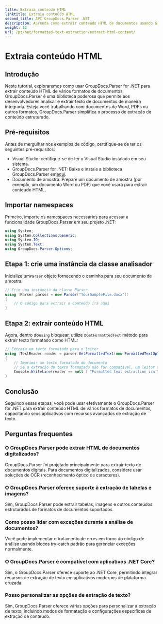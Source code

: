 ```yaml
---
title: Extraia conteúdo HTML
linktitle: Extraia conteúdo HTML
second_title: API GroupDocs.Parser .NET
description: Aprenda como extrair conteúdo HTML de documentos usando GroupDocs.Parser for .NET. Tutorial fácil de seguir com exemplos de código e orientação passo a passo.
weight: 12
url: /pt/net/formatted-text-extraction/extract-html-content/
---
```


# Extraia conteúdo HTML

## Introdução
Neste tutorial, exploraremos como usar GroupDocs.Parser for .NET para extrair conteúdo HTML de vários formatos de documentos. GroupDocs.Parser é uma biblioteca poderosa que permite aos desenvolvedores analisar e extrair texto de documentos de maneira integrada. Esteja você trabalhando com documentos do Word, PDFs ou outros formatos, GroupDocs.Parser simplifica o processo de extração de conteúdo estruturado.
## Pré-requisitos
Antes de mergulhar nos exemplos de código, certifique-se de ter os seguintes pré-requisitos:
- Visual Studio: certifique-se de ter o Visual Studio instalado em seu sistema.
-  GroupDocs.Parser for .NET: Baixe e instale a biblioteca GroupDocs.Parser em[aqui](https://releases.groupdocs.com/parser/net/).
- Documento de amostra: Prepare um documento de amostra (por exemplo, um documento Word ou PDF) que você usará para extrair conteúdo HTML.

## Importar namespaces
Primeiro, importe os namespaces necessários para acessar a funcionalidade GroupDocs.Parser em seu projeto .NET:
```csharp
using System;
using System.Collections.Generic;
using System.IO;
using System.Text;
using GroupDocs.Parser.Options;
```
## Etapa 1: crie uma instância da classe analisador
 Inicialize um`Parser` objeto fornecendo o caminho para seu documento de amostra:
```csharp
// Crie uma instância da classe Parser
using (Parser parser = new Parser("YourSampleFile.docx"))
{
    // O código para extrair o conteúdo irá aqui
}
```
## Etapa 2: extrair conteúdo HTML
 Agora, dentro do`using` bloquear, utilize o`GetFormattedText` método para extrair texto formatado como HTML:
```csharp
// Extraia um texto formatado para o leitor
using (TextReader reader = parser.GetFormattedText(new FormattedTextOptions(FormattedTextMode.Html)))
{
    // Imprimir um texto formatado do documento
    // Se a extração de texto formatado não for compatível, um leitor será nulo
    Console.WriteLine(reader == null ? "Formatted text extraction isn't supported" : reader.ReadToEnd());
}
```

## Conclusão
Seguindo essas etapas, você pode usar efetivamente o GroupDocs.Parser for .NET para extrair conteúdo HTML de vários formatos de documentos, capacitando seus aplicativos com recursos avançados de extração de texto.

## Perguntas frequentes
### O GroupDocs.Parser pode extrair HTML de documentos digitalizados?
GroupDocs.Parser foi projetado principalmente para extrair texto de documentos digitais. Para documentos digitalizados, considere usar soluções de OCR (reconhecimento óptico de caracteres).
### O GroupDocs.Parser oferece suporte à extração de tabelas e imagens?
Sim, GroupDocs.Parser pode extrair tabelas, imagens e outros conteúdos estruturados de formatos de documentos suportados.
### Como posso lidar com exceções durante a análise de documentos?
Você pode implementar o tratamento de erros em torno do código de análise usando blocos try-catch padrão para gerenciar exceções normalmente.
### O GroupDocs.Parser é compatível com aplicativos .NET Core?
Sim, o GroupDocs.Parser oferece suporte ao .NET Core, permitindo integrar recursos de extração de texto em aplicativos modernos de plataforma cruzada.
### Posso personalizar as opções de extração de texto?
Sim, GroupDocs.Parser oferece várias opções para personalizar a extração de texto, incluindo modos de formatação e configurações específicas de extração de conteúdo.